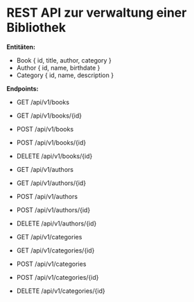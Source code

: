 # REST API zur verwaltung einer Bibliothek

**Entitäten:**

* Book 
    {
        id,
        title,
        author,
        category
    }
* Author
    {
        id,
        name,
        birthdate
    }
* Category
    {
        id,
        name,
        description
    }

**Endpoints:**

* GET /api/v1/books
* GET /api/v1/books/{id}
* POST /api/v1/books
* POST /api/v1/books/{id}
* DELETE /api/v1/books/{id}

* GET /api/v1/authors
* GET /api/v1/authors/{id}
* POST /api/v1/authors
* POST /api/v1/authors/{id}
* DELETE /api/v1/authors/{id}

* GET /api/v1/categories
* GET /api/v1/categories/{id}
* POST /api/v1/categories
* POST /api/v1/categories/{id}
* DELETE /api/v1/categories/{id}

